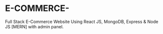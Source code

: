 # E-COMMERCE-
Full Stack E-Commerce Website Using React JS, MongoDB, Express &amp; Node JS [MERN] with admin panel.
